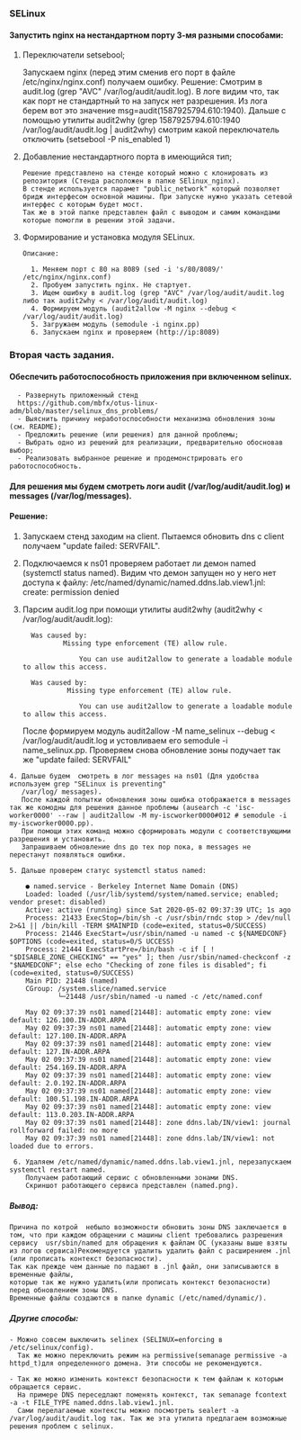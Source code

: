### SELinux 

#### Запустить nginx на нестандартном порту 3-мя разными способами:

1. Переключатели setsebool; 
	
	  Запускаем nginx (перед этим сменив его порт в файле /etc/nginx/nginx.conf) получаем ошибку.
	  Решение:
	  Смотрим в audit.log (grep "AVC" /var/log/audit/audit.log). В логе видим что, так как порт не стандартный то на запуск нет разрешения. Из лога берем вот это значение msg=audit(1587925794.610:1940).
	  Дальше с помощью утилиты audit2why (grep 1587925794.610:1940 /var/log/audit/audit.log | audit2why) смотрим какой переключатель отключить (setsebool -P nis_enabled 1) 

2. Добавление нестандартного порта в имеющийся тип;  
	   
	   Решение представлено на стенде который можно с клонировать из репозитория (Стенда расположен в папке SElinux_nginx). 
	   В стенде используется парамет "public_network" который позволяет бридж интерфесом основной машины. При запуске нужно указать сетевой интерфес с которым будет мост. 
	   Так же в этой папке представлен файл с выводом и самим командами которые помогли в решении этой задачи.

3. Формирование и установка модуля SELinux.

	   Описание:

	     1. Меняем порт с 80 на 8089 (sed -i 's/80/8089/' /etc/nginx/nginx.conf)
	     2. Пробуем запустить nginx. Не стартует.
	     3. Ищем ошибку в audit.log (grep "AVC" /var/log/audit/audit.log либо так audit2why < /var/log/audit/audit.log)
	     4. Формируем модуль (audit2allow -M nginx --debug < /var/log/audit/audit.log)
	     5. Загружаем модуль (semodule -i nginx.pp)
	     6. Запускаем nginx и проверяем (http://ip:8089) 

 
### Вторая часть задания.

#### Обеспечить работоспособность приложения при включенном selinux.
	  - Развернуть приложенный стенд
	  https://github.com/mbfx/otus-linux-adm/blob/master/selinux_dns_problems/
	  - Выяснить причину неработоспособности механизма обновления зоны (см. README);
	  - Предложить решение (или решения) для данной проблемы;
	  - Выбрать одно из решений для реализации, предварительно обосновав выбор;
	  - Реализовать выбранное решение и продемонстрировать его работоспособность.

#### Для решения мы будем смотреть логи audit (/var/log/audit/audit.log) и messages (/var/log/messages).	
#### Решение: 
     
   1. Запускаем стенд заходим на client. Пытаемся обновить dns c client получаем "update failed: SERVFAIL". 
   2. Подключаемся к ns01 проверяем работает ли демон named (systemctl status named).
      	 Видим что демон запущен но у него нет доступа к файлу:
      	 /etc/named/dynamic/named.ddns.lab.view1.jnl: create: permission denied
   3. Парсим audit.log при помощи утилиты audit2why (audit2why < /var/log/audit/audit.log):
	  	 
			Was caused by:
					Мissing type enforcement (TE) allow rule.

						You can use audit2allow to generate a loadable module to allow this access.

			Was caused by:
					 Missing type enforcement (TE) allow rule.

						You can use audit2allow to generate a loadable module to allow this access.

        После формируем модуль audit2allow -M name_selinux --debug < /var/log/audit/audit.log и устовливаем его semodule -i name_selinux.pp. 
        Проверяем снова обновление зоны подучает так же "update failed: SERVFAIL"
       
    4. Дальше будем  смотреть в лог messages на ns01 (Для удобства используем grep "SELinux is preventing" 
       /var/log/ messages).
       После каждой попытки обновления зоны ошибка отображается в messages так же комодны для решения данное проблемы (ausearch -c 'isc-worker0000' --raw | audit2allow -M my-iscworker0000#012 # semodule -i my-iscworker0000.pp). 
       При помощи этих команд можно сформировать модули с соответствующими разрешения и установить. 
       Запрашиваем обновление dns до тех пор пока, в messages не перестанут появляться ошибки. 

    5. Дальше проверем статус systemctl status named:
       
        ● named.service - Berkeley Internet Name Domain (DNS)
        Loaded: loaded (/usr/lib/systemd/system/named.service; enabled; vendor preset: disabled)
        Active: active (running) since Sat 2020-05-02 09:37:39 UTC; 1s ago
        Process: 21433 ExecStop=/bin/sh -c /usr/sbin/rndc stop > /dev/null 2>&1 || /bin/kill -TERM $MAINPID (code=exited, status=0/SUCCESS)
        Process: 21446 ExecStart=/usr/sbin/named -u named -c ${NAMEDCONF} $OPTIONS (code=exited, status=0/S UCCESS)
        Process: 21444 ExecStartPre=/bin/bash -c if [ ! "$DISABLE_ZONE_CHECKING" == "yes" ]; then /usr/sbin/named-checkconf -z "$NAMEDCONF"; else echo "Checking of zone files is disabled"; fi (code=exited, status=0/SUCCESS)
        Main PID: 21448 (named)
        CGroup: /system.slice/named.service
                └─21448 /usr/sbin/named -u named -c /etc/named.conf

        May 02 09:37:39 ns01 named[21448]: automatic empty zone: view default: 126.100.IN-ADDR.ARPA
        May 02 09:37:39 ns01 named[21448]: automatic empty zone: view default: 127.100.IN-ADDR.ARPA
        May 02 09:37:39 ns01 named[21448]: automatic empty zone: view default: 127.IN-ADDR.ARPA 
        May 02 09:37:39 ns01 named[21448]: automatic empty zone: view default: 254.169.IN-ADDR.ARPA 
        May 02 09:37:39 ns01 named[21448]: automatic empty zone: view default: 2.0.192.IN-ADDR.ARPA
        May 02 09:37:39 ns01 named[21448]: automatic empty zone: view default: 100.51.198.IN-ADDR.ARPA
        May 02 09:37:39 ns01 named[21448]: automatic empty zone: view default: 113.0.203.IN-ADDR.ARPA
        May 02 09:37:39 ns01 named[21448]: zone ddns.lab/IN/view1: journal rollforward failed: no more
        May 02 09:37:39 ns01 named[21448]: zone ddns.lab/IN/view1: not loaded due to errors.
 
     6. Удаляем /etc/named/dynamic/named.ddns.lab.view1.jnl, перезапускаем systemctl restart named. 
     	Получаем работающий сервис с обновленными зонами DNS. 
     	Скриншот работающего сервиса представлен (named.png).

##### Вывод:

	Причина по котрой  небыло возможности обновить зоны DNS заключается в том, что при каждом обращении с машины client требовались разрешения сервису  usr/sbin/named для обращения к файлам ОС (указаны выше взяты из логов сервиса)Рекомендуется удалить удалить файл с расширением .jnl (или прописать контекст безопасности).
	Так как прежде чем данные по падают в .jnl файл, они записываются в временные файлы, 
	которые так же нужно удалить(или прописать контекст безопасности) перед обновлением зоны DNS.
	Временные файлы создаются в папке dynamic (/etc/named/dynamic/).



##### Другие способы:
	
	- Можно совсем выключить selinex (SELINUX=enforcing в /etc/selinux/config). 
	  Так же можно переключить режим на permissive(semanage permissive -a httpd_t)для определенного домена. Эти способы не рекомендуются.

	- Так же можно изменить контекст безопасности к тем файлам к которым обращается сервис. 
	  На примере DNS переседлают поменять контекст, так semanage fcontext -a -t FILE_TYPE named.ddns.lab.view1.jnl.
      Сами перелагаемые контексты можно посмотреть sealert -a /var/log/audit/audit.log так. Так же эта утилита предлагаем возможные решения проблем с selinux.
      







